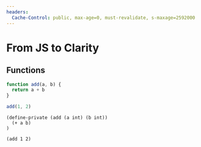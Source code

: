 ```yaml
---
headers:
  Cache-Control: public, max-age=0, must-revalidate, s-maxage=2592000
---
```


# From JS to Clarity

## Functions

```js
function add(a, b) {
  return a + b
}

add(1, 2)
```

```clarity
(define-private (add (a int) (b int))
  (+ a b)
)

(add 1 2)
```
